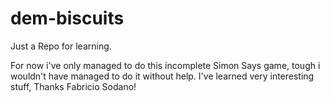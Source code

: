 # dem-biscuits
Just a Repo for learning.

For now i've only managed to do this incomplete Simon Says game, tough i wouldn't have managed to do it without help. I've learned very interesting stuff, Thanks Fabricio Sodano!
